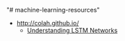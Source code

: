 "# machine-learning-resources" 

- http://colah.github.io/
    - [Understanding LSTM Networks](http://colah.github.io/posts/2015-08-Understanding-LSTMs/)